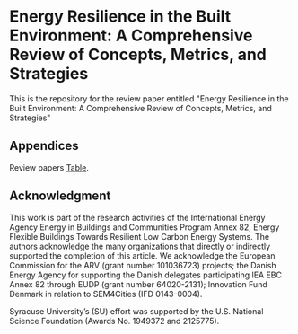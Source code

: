 # Energy Resilience in the Built Environment: A Comprehensive Review of Concepts, Metrics, and Strategies
This is the repository for the review paper entitled "Energy Resilience in the Built Environment: A Comprehensive Review of Concepts, Metrics, and Strategies"
## Appendices
Review papers [Table](https://docs.google.com/spreadsheets/d/1WQwB7S_73tbPcRKINRP0bgsMI_w34e96/edit#gid=179723648).
## Acknowledgment
This work is part of the research activities of the International Energy Agency Energy in Buildings and Communities Program Annex 82, Energy Flexible Buildings Towards Resilient Low Carbon Energy Systems. The authors acknowledge the many organizations that directly or indirectly supported the completion of this article. We acknowledge the European Commission for the ARV (grant number 101036723) projects; the Danish Energy Agency for supporting the Danish delegates participating IEA EBC Annex 82 through EUDP (grant number 64020-2131); Innovation Fund Denmark in relation to SEM4Cities (IFD 0143-0004).

Syracuse University’s (SU) effort was supported by the U.S. National Science Foundation (Awards No. 1949372 and 2125775).

